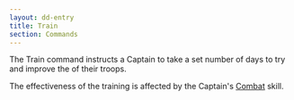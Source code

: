 ```yaml
---
layout: dd-entry
title: Train
section: Commands
---
```


The Train command instructs a Captain to take a set number of days to try and improve the   of their troops.

The effectiveness of the training is affected by the Captain's [Combat](characters) skill.
